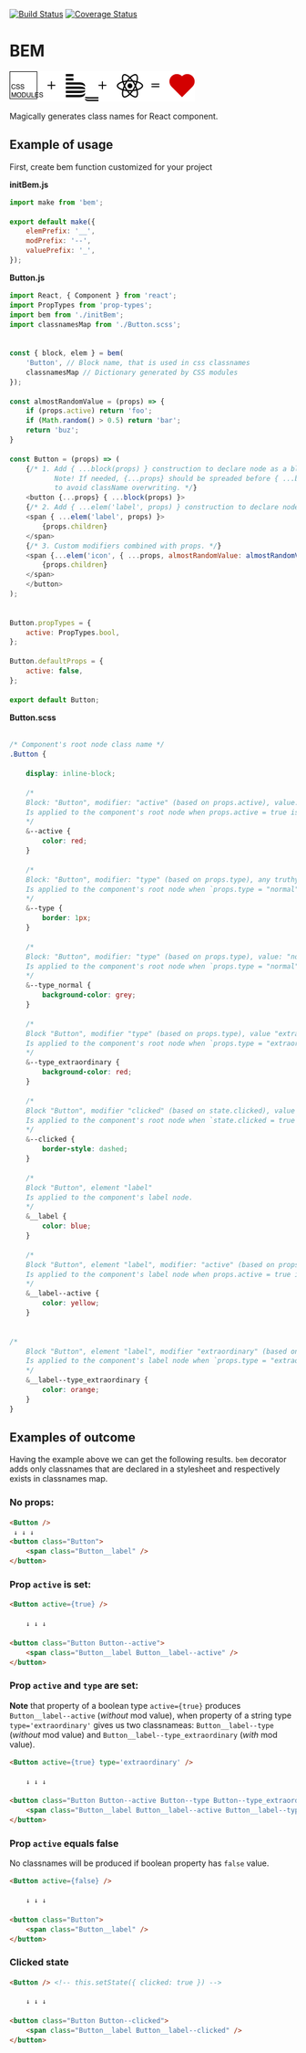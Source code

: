 [![Build Status](https://travis-ci.com/textkernel/bem.svg?branch=dev)](https://travis-ci.com/textkernel/bem) [![Coverage Status](https://coveralls.io/repos/github/textkernel/bem/badge.svg?branch=dev)](https://coveralls.io/github/textkernel/bem?branch=dev)

BEM
===

![css modules + bem + reat = love](https://raw.githubusercontent.com/textkernel/bem/dev/docs/logo.svg)

Magically generates class names for React component.

Example of usage
----------------

First, create bem function customized for your project

**initBem.js**

```js
import make from 'bem';

export default make({
    elemPrefix: '__',
    modPrefix: '--',
    valuePrefix: '_',
});
```

**Button.js**

```js
import React, { Component } from 'react';
import PropTypes from 'prop-types';
import bem from './initBem';
import classnamesMap from './Button.scss';


const { block, elem } = bem(
    'Button', // Block name, that is used in css classnames
    classnamesMap // Dictionary generated by CSS modules
});

const almostRandomValue = (props) => {
    if (props.active) return 'foo';
    if (Math.random() > 0.5) return 'bar';
    return 'buz';
}

const Button = (props) => (
    {/* 1. Add { ...block(props) } construction to declare node as a block
           Note! If needed, {...props} should be spreaded before { ...block(props) } in order
           to avoid className overwriting. */}
    <button {...props} { ...block(props) }>
    {/* 2. Add { ...elem('label', props) } construction to declare node as a label element. */}
    <span { ...elem('label', props) }>
        {props.children}
    </span>
    {/* 3. Custom modifiers combined with props. */}
    <span {...elem('icon', { ...props, almostRandomValue: almostRandomValue(props) }) }>
        {props.children}
    </span>
    </button>
);


Button.propTypes = {
    active: PropTypes.bool,
};

Button.defaultProps = {
    active: false,
};

export default Button;
```

**Button.scss**

```css

/* Component's root node class name */
.Button {

    display: inline-block;

    /*
    Block: "Button", modifier: "active" (based on props.active), value: true.
    Is applied to the component's root node when props.active = true is set.
    */
    &--active {
        color: red;
    }

    /*
    Block: "Button", modifier: "type" (based on props.type), any truthy value.
    Is applied to the component's root node when `props.type = "normal"` is set.
    */
    &--type {
        border: 1px;
    }

    /*
    Block: "Button", modifier: "type" (based on props.type), value: "normal".
    Is applied to the component's root node when `props.type = "normal"` is set.
    */
    &--type_normal {
        background-color: grey;
    }

    /*
    Block "Button", modifier "type" (based on props.type), value "extraordinary".
    Is applied to the component's root node when `props.type = "extraordinary"` is set.
    */
    &--type_extraordinary {
        background-color: red;
    }

    /*
    Block "Button", modifier "clicked" (based on state.clicked), value true.
    Is applied to the component's root node when `state.clicked = true` is set.
    */
    &--clicked {
        border-style: dashed;
    }

    /*
    Block "Button", element "label"
    Is applied to the component's label node.
    */
    &__label {
        color: blue;
    }

    /*
    Block "Button", element "label", modifier: "active" (based on props.active), value: true.
    Is applied to the component's label node when props.active = true is set.
    */
    &__label--active {
        color: yellow;
    }


/*
    Block "Button", element "label", modifier "extraordinary" (based on props.type), value "extraordinary".
    Is applied to the component's label node when `props.type = "extraordinary"` is set.
    */
    &__label--type_extraordinary {
        color: orange;
    }
}
```

Examples of outcome
-------------------

Having the example above we can get the following results.
`bem` decorator adds only classnames that are declared in a stylesheet and
respectively exists in classnames map.

### No props:
```html
<Button />
 ↓ ↓ ↓
<button class="Button">
    <span class="Button__label" />
</button>
```

### Prop `active` is set:

```html
<Button active={true} />

    ↓ ↓ ↓

<button class="Button Button--active">
    <span class="Button__label Button__label--active" />
</button>
```

### Prop `active` and `type` are set:

**Note** that property of a boolean type `active={true}` produces `Button__label--active` (*without* mod value), when property of a string type `type='extraordinary'` gives us two classnameas: `Button__label--type` (*without* mod value) and `Button__label--type_extraordinary` (*with* mod value).

```html
<Button active={true} type='extraordinary' />

    ↓ ↓ ↓

<button class="Button Button--active Button--type Button--type_extraordinary">
    <span class="Button__label Button__label--active Button__label--type Button__label--type_extraordinary" />
</button>
```

### Prop `active` equals false

No classnames will be produced if boolean property has `false` value.
```html
<Button active={false} />

    ↓ ↓ ↓

<button class="Button">
    <span class="Button__label" />
</button>
```

### Clicked state
```html
<Button /> <!-- this.setState({ clicked: true }) -->

    ↓ ↓ ↓

<button class="Button Button--clicked">
    <span class="Button__label Button__label--clicked" />
</button>
```
